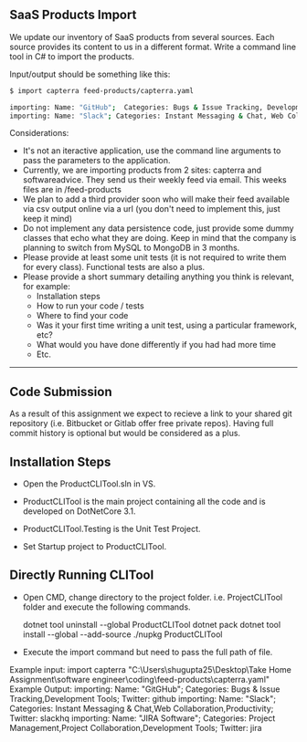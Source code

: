 ## SaaS Products Import

We update our inventory of SaaS products from several sources.  Each source provides its content to us in a different format.  Write a command line tool in C# to import the products.

Input/output should be something like this:
 
````bash
$ import capterra feed-products/capterra.yaml

importing: Name: "GitHub";  Categories: Bugs & Issue Tracking, Development Tools; Twitter: @github
importing: Name: "Slack"; Categories: Instant Messaging & Chat, Web Collaboration, Productivity; Twitter: @slackhq
````

Considerations:

- It's not an iteractive application, use the command line arguments to pass the parameters to the application.
- Currently, we are importing products from 2 sites: capterra and softwareadvice.  They send us their weekly feed via email.  This weeks files are in /feed-products
- We plan to add a third provider soon who will make their feed available via csv output online via a url (you don't need to implement this, just keep it mind)
- Do not implement any data persistence code, just provide some dummy classes that echo what they are doing.  Keep in mind that the company is planning to switch from MySQL to MongoDB in 3 months.
- Please provide at least some unit tests (it is not required to write them for every class). Functional tests are also a plus.
- Please provide a short summary detailing anything you think is relevant, for example:
  - Installation steps
  - How to run your code / tests
  - Where to find your code
  - Was it your first time writing a unit test, using a particular framework, etc?
  - What would you have done differently if you had had more time
  - Etc.
* * * 

## Code Submission

As a result of this assignment we expect to recieve a link to your shared git repository (i.e. Bitbucket or Gitlab offer free private repos).
Having full commit history is optional but would be considered as a plus.


## Installation Steps

- Open the ProductCLITool.sln in VS.
- ProductCLITool is the main project containing all the code and is developed on DotNetCore 3.1.
- ProductCLITool.Testing is the Unit Test Project.

- Set Startup project to ProductCLITool.

## Directly Running CLITool
<!-- Initial steps to execute. -->

- Open CMD, change directory to the project folder. i.e. ProjectCLITool folder and execute the following commands.

    dotnet tool uninstall --global ProductCLITool
    dotnet pack
    dotnet tool install --global --add-source ./nupkg ProductCLITool

- Execute the import command but need to pass the full path of file.

Example input:
import capterra "C:\Users\shugupta25\Desktop\Take Home Assignment\software engineer\coding\feed-products\capterra.yaml"
Example Output:
importing: Name: "GitGHub"; Categories: Bugs & Issue Tracking,Development Tools; Twitter: github
importing: Name: "Slack"; Categories: Instant Messaging & Chat,Web Collaboration,Productivity; Twitter: slackhq
importing: Name: "JIRA Software"; Categories: Project Management,Project Collaboration,Development Tools; Twitter: jira